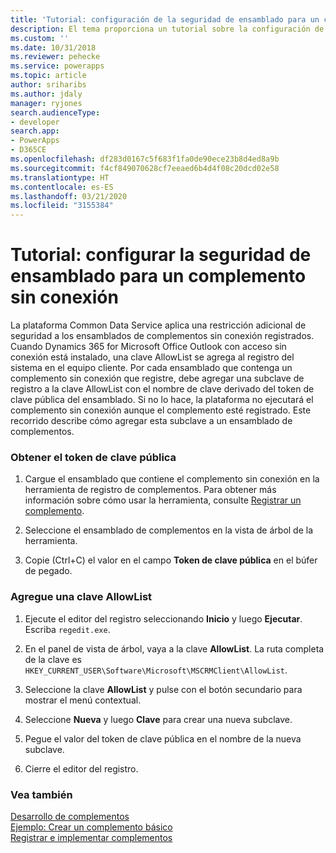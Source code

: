 ```yaml
---
title: 'Tutorial: configuración de la seguridad de ensamblado para un complemento sin conexión (Common Data Service) | Microsoft Docs'
description: El tema proporciona un tutorial sobre la configuración de la seguridad de ensamblado para un complemento sin conexión.
ms.custom: ''
ms.date: 10/31/2018
ms.reviewer: pehecke
ms.service: powerapps
ms.topic: article
author: sriharibs
ms.author: jdaly
manager: ryjones
search.audienceType:
- developer
search.app:
- PowerApps
- D365CE
ms.openlocfilehash: df283d0167c5f683f1fa0de90ece23b8d4ed8a9b
ms.sourcegitcommit: f4cf849070628cf7eeaed6b4d4f08c20dcd02e58
ms.translationtype: HT
ms.contentlocale: es-ES
ms.lasthandoff: 03/21/2020
ms.locfileid: "3155384"
---
```

# <a name="walkthrough-configure-assembly-security-for-an-offline-plug-in"></a>Tutorial: configurar la seguridad de ensamblado para un complemento sin conexión

La plataforma Common Data Service aplica una restricción adicional de seguridad a los ensamblados de complementos sin conexión registrados. Cuando Dynamics 365 for Microsoft Office Outlook con acceso sin conexión está instalado, una clave AllowList se agrega al registro del sistema en el equipo cliente. Por cada ensamblado que contenga un complemento sin conexión que registre, debe agregar una subclave de registro a la clave AllowList con el nombre de clave derivado del token de clave pública del ensamblado. Si no lo hace, la plataforma no ejecutará el complemento sin conexión aunque el complemento esté registrado. Este recorrido describe cómo agregar esta subclave a un ensamblado de complementos.  
  
### <a name="get-the-public-key-token"></a>Obtener el token de clave pública  
  
1.  Cargue el ensamblado que contiene el complemento sin conexión en la herramienta de registro de complementos. Para obtener más información sobre cómo usar la herramienta, consulte [Registrar un complemento](../register-plug-in.md).  
  
2.  Seleccione el ensamblado de complementos en la vista de árbol de la herramienta.  
  
3.  Copie (Ctrl+C) el valor en el campo **Token de clave pública** en el búfer de pegado.  
  
### <a name="add-an-allowlist-key"></a>Agregue una clave AllowList  
  
1.  Ejecute el editor del registro seleccionando **Inicio** y luego **Ejecutar**. Escriba `regedit.exe`.  
  
2.  En el panel de vista de árbol, vaya a la clave **AllowList**. La ruta completa de la clave es `HKEY_CURRENT_USER\Software\Microsoft\MSCRMClient\AllowList`.  
  
3.  Seleccione la clave **AllowList** y pulse con el botón secundario para mostrar el menú contextual.  
  
4.  Seleccione **Nueva** y luego **Clave** para crear una nueva subclave.  
  
5.  Pegue el valor del token de clave pública en el nombre de la nueva subclave.  
  
6.  Cierre el editor del registro.  
  
### <a name="see-also"></a>Vea también  
 [Desarrollo de complementos](/dynamics365/customer-engagement/developer/plugin-development)   
 [Ejemplo: Crear un complemento básico](../org-service/samples/basic-followup-plugin.md)   
 [Registrar e implementar complementos](/dynamics365/customer-engagement/developer/register-deploy-plugins)